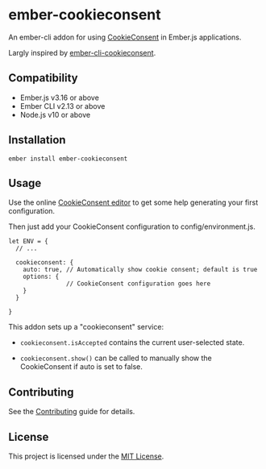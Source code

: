 ember-cookieconsent
==============================================================================

An ember-cli addon for using [CookieConsent](https://github.com/osano/cookieconsent) in Ember.js applications.

Largly inspired by [ember-cli-cookieconsent](https://www.npmjs.com/package/ember-cli-cookieconsent).


Compatibility
------------------------------------------------------------------------------

* Ember.js v3.16 or above
* Ember CLI v2.13 or above
* Node.js v10 or above


Installation
------------------------------------------------------------------------------

```
ember install ember-cookieconsent
```


Usage
------------------------------------------------------------------------------

Use the online [CookieConsent editor](https://www.osano.com/cookieconsent/download/) to get some help generating your first configuration.

Then just add your CookieConsent configuration to config/environment.js.

```
let ENV = {
  // ...

  cookieconsent: {
    auto: true, // Automatically show cookie consent; default is true
    options: {
                // CookieConsent configuration goes here
    }
  }
 
}
```

This addon sets up a "cookieconsent" service:
* `cookieconsent.isAccepted` contains the current user-selected state.

* `cookieconsent.show()` can be called to manually show the CookieConsent if auto is set to false.


Contributing
------------------------------------------------------------------------------

See the [Contributing](CONTRIBUTING.md) guide for details.


License
------------------------------------------------------------------------------

This project is licensed under the [MIT License](LICENSE.md).
